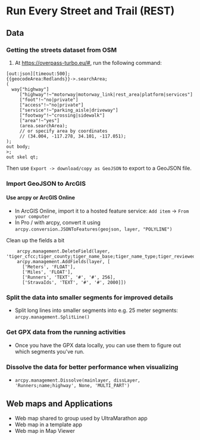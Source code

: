 # Run Every Street and Trail (REST)

## Data

### Getting the streets dataset from OSM

1. At https://overpass-turbo.eu/#, run the following command:

```
[out:json][timeout:500];
{{geocodeArea:Redlands}}->.searchArea;
(
  way["highway"]
     ["highway"!~"motorway|motorway_link|rest_area|platform|services"]
     ["foot"!~"no|private"]
     ["access"!~"no|private"]
     ["service"!~"parking_aisle|driveway"]
     ["footway"!~"crossing|sidewalk"]
     ["area"!~"yes"]     
     (area.searchArea);
     // or specify area by coordinates
     // (34.004, -117.278, 34.101, -117.051);
);
out body;
>;
out skel qt;
```

Then use `Export -> download/copy as GeoJSON` to export to a GeoJSON file.

### Import GeoJSON to ArcGIS

#### Use arcpy or ArcGIS Online

* In ArcGIS Online, import it to a hosted feature service: `Add item` -> `From your computer`
* In Pro / with arcpy, convert it using `arcpy.conversion.JSONToFeatures(geojson, layer, "POLYLINE")`

Clean up the fields a bit

```
    arcpy.management.DeleteField(layer, 'tiger_cfcc;tiger_county;tiger_name_base;tiger_name_type;tiger_reviewed')   
    arcpy.management.AddFields(layer, [
      ['Meters', 'FLOAT'],
      ['Miles', 'FLOAT'],
      ['Runners', 'TEXT', '#', '#', 256],
      ['StravaIds', 'TEXT', '#', '#', 2000]])
```

### Split the data into smaller segments for improved details

* Split long lines into smaller segments into e.g. 25 meter segments: `arcpy.management.SplitLine()`

### Get GPX data from the running activities

* Once you have the GPX data locally, you can use them to figure out which segments you've run.

### Dissolve the data for better performance when visualizing

* `arcpy.management.Dissolve(mainlayer, dissLayer, 'Runners;name;highway', None, 'MULTI_PART')`

## Web maps and Applications

* Web map shared to group used by UltraMarathon app
* Web map in a template app
* Web map in Map Viewer

